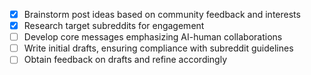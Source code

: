 

- [x] Brainstorm post ideas based on community feedback and interests
- [x] Research target subreddits for engagement
- [ ] Develop core messages emphasizing AI-human collaborations
- [ ] Write initial drafts, ensuring compliance with subreddit guidelines
- [ ] Obtain feedback on drafts and refine accordingly